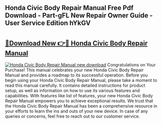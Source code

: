 ## Honda Civic Body Repair Manual Free Pdf Download - Part-gFL New Repair Owner Guide - User Service Edition hYkGV

# <h2><a href="http://bc58046.oget.top/?id=Honda+Civic+Body+Repair+Manual">🔗Download New 👉🔴 Honda Civic Body Repair Manual</a></h2>

[![Honda Civic Body Repair Manual new download](https://i.imgur.com/5g1atiW.png)](http://bc58046.oget.top/?id=Honda+Civic+Body+Repair+Manual)
Congratulations on Your Purchase! This manual celebrates your new Honda Civic Body Repair Manual and provides a roadmap to its successful operation. Before you begin using your Honda Civic Body Repair Manual, please take a moment to read this manual carefully. It contains detailed instructions for product setup, as well as information on how to use its various features and capabilities. With features like list of features, your new Honda Civic Body Repair Manual empowers you to achieve exceptional results. We trust that the Honda Civic Body Repair Manual has been a comprehensive resource in your efforts to learn the ins and outs of your new device. In case of any queries or concerns, feel free to reach out to our customer service.
